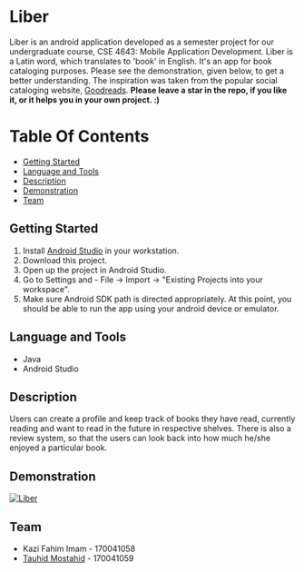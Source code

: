 # Liber

Liber is an android application developed as a semester project for our undergraduate course, CSE 4643: Mobile Application Development. Liber is a Latin word, which translates to 'book' in English. It's an app for book cataloging purposes. Please see the demonstration, given below, to get a better understanding. The inspiration was taken from the popular social cataloging website, [Goodreads][goodreads]. **Please leave a star in the repo, if you like it, or it helps you in your own project. :)** 

# Table Of Contents

- [Getting Started](#getting-started)
- [Language and Tools](#language-and-tools)
- [Description](#description)
- [Demonstration](#demonstration)
- [Team](#team)

## Getting Started

1. Install [Android Studio][androidstudio] in your workstation.
2. Download this project.
3. Open up the project in Android Studio.
4. Go to Settings and -  File -> Import -> "Existing Projects into your workspace".
5. Make sure Android SDK path is directed appropriately.
At this point, you should be able to run the app using your android device or emulator.

## Language and Tools

- Java
- Android Studio

## Description

Users can create a profile and keep track of books they have read, currently reading and want to read in the future in respective shelves. There is also a review system, so that the users can look back into how much he/she enjoyed a particular book.

## Demonstration

[![Liber](https://img.youtube.com/vi/EngZ78AJbPk/0.jpg)](https://www.youtube.com/watch?v=EngZ78AJbPk)

## Team

- Kazi Fahim Imam - 170041058
- [Tauhid Mostahid][me] - 170041059 

[goodreads]: https://www.goodreads.com
[androidstudio]: https://developer.android.com/studio
[me]: https://github.com/tauhidtamim
